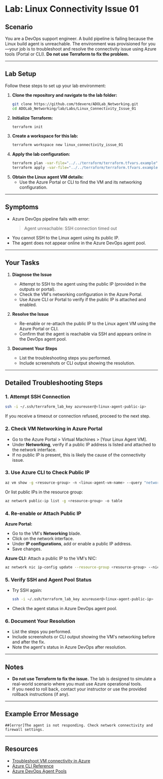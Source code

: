 
# Lab: Linux Connectivity Issue 01

## Scenario

You are a DevOps support engineer. A build pipeline is failing because the Linux build agent is unreachable. The environment was provisioned for you—your job is to troubleshoot and resolve the connectivity issue using Azure tools (Portal or CLI). **Do not use Terraform to fix the problem.**

---

## Lab Setup

Follow these steps to set up your lab environment:

1. **Clone the repository and navigate to the lab folder:**
   ```bash
   git clone https://github.com/tdevere/ADOLab_Networking.git
   cd ADOLab_Networking/lab/Labs/Linux_Connectivity_Issue_01
   ```
2. **Initialize Terraform:**
   ```bash
   terraform init
   ```
3. **Create a workspace for this lab:**
   ```bash
   terraform workspace new linux_connectivity_issue_01
   ```
4. **Apply the lab configuration:**
   ```bash
   terraform plan -var-file="../../terraform/terraform.tfvars.example"
   terraform apply -var-file="../../terraform/terraform.tfvars.example" -auto-approve
   ```
5. **Obtain the Linux agent VM details:**
   - Use the Azure Portal or CLI to find the VM and its networking configuration.

---

## Symptoms

- Azure DevOps pipeline fails with error:
  > Agent unreachable: SSH connection timed out
- You cannot SSH to the Linux agent using its public IP.
- The agent does not appear online in the Azure DevOps agent pool.

---

## Your Tasks

1. **Diagnose the Issue**
   - Attempt to SSH to the agent using the public IP (provided in the outputs or portal).
   - Check the VM's networking configuration in the Azure Portal.
   - Use Azure CLI or Portal to verify if the public IP is attached and enabled.

2. **Resolve the Issue**
   - Re-enable or re-attach the public IP to the Linux agent VM using the Azure Portal or CLI.
   - Confirm that the agent is reachable via SSH and appears online in the DevOps agent pool.

3. **Document Your Steps**
   - List the troubleshooting steps you performed.
   - Include screenshots or CLI output showing the resolution.

---

## Detailed Troubleshooting Steps

### 1. Attempt SSH Connection

```bash
ssh -i ~/.ssh/terraform_lab_key azureuser@<linux-agent-public-ip>
```

If you receive a timeout or connection refused, proceed to the next step.

### 2. Check VM Networking in Azure Portal

- Go to the Azure Portal > Virtual Machines > [Your Linux Agent VM].
- Under **Networking**, verify if a public IP address is listed and attached to the network interface.
- If no public IP is present, this is likely the cause of the connectivity issue.

### 3. Use Azure CLI to Check Public IP

```bash
az vm show -g <resource-group> -n <linux-agent-vm-name> --query "networkProfile.networkInterfaces" -o json
```
Or list public IPs in the resource group:
```bash
az network public-ip list -g <resource-group> -o table
```

### 4. Re-enable or Attach Public IP

**Azure Portal:**
- Go to the VM's **Networking** blade.
- Click on the network interface.
- Under **IP configurations**, add or enable a public IP address.
- Save changes.

**Azure CLI:**
Attach a public IP to the VM's NIC:
```bash
az network nic ip-config update --resource-group <resource-group> --nic-name <nic-name> --name <ip-config-name> --public-ip-address <public-ip-name>
```

### 5. Verify SSH and Agent Pool Status

- Try SSH again:
  ```bash
  ssh -i ~/.ssh/terraform_lab_key azureuser@<linux-agent-public-ip>
  ```
- Check the agent status in Azure DevOps agent pool.

### 6. Document Your Resolution

- List the steps you performed.
- Include screenshots or CLI output showing the VM's networking before and after the fix.
- Note the agent's status in Azure DevOps after resolution.

---

## Notes

- **Do not use Terraform to fix the issue.** The lab is designed to simulate a real-world scenario where you must use Azure operational tools.
- If you need to roll back, contact your instructor or use the provided rollback instructions (if any).

---

## Example Error Message

```
##[error]The agent is not responding. Check network connectivity and firewall settings.
```

---

## Resources
- [Troubleshoot VM connectivity in Azure](https://learn.microsoft.com/en-us/azure/virtual-machines/troubleshooting/connectivity)
- [Azure CLI Reference](https://learn.microsoft.com/en-us/cli/azure/)
- [Azure DevOps Agent Pools](https://learn.microsoft.com/en-us/azure/devops/pipelines/agents/pools-queues)
